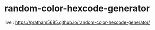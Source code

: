 # random-color-hexcode-generator
live : https://pratham5685.github.io/random-color-hexcode-generator/
